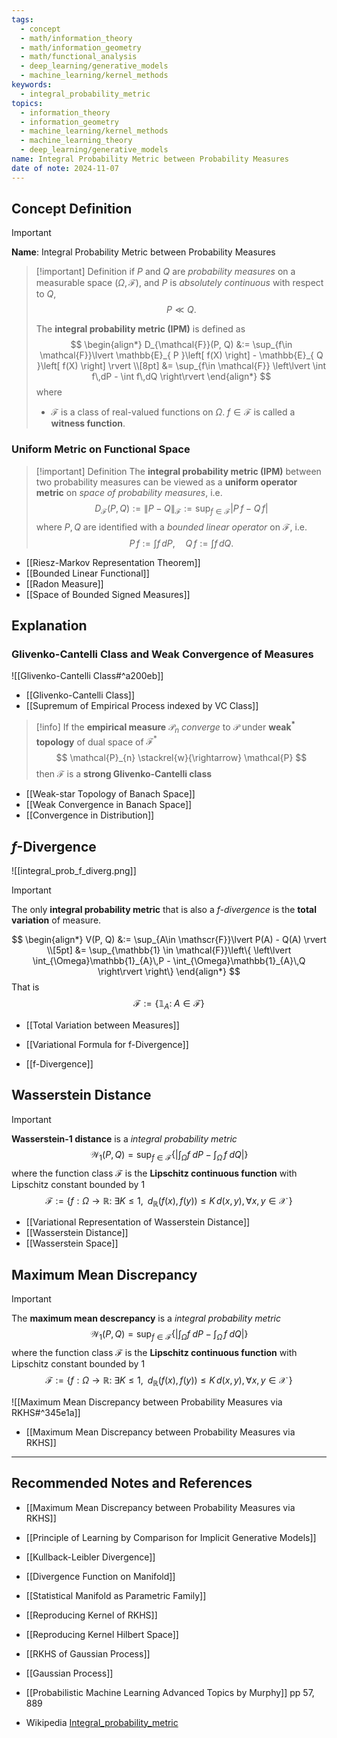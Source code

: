 ```yaml
---
tags:
  - concept
  - math/information_theory
  - math/information_geometry
  - math/functional_analysis
  - deep_learning/generative_models
  - machine_learning/kernel_methods
keywords:
  - integral_probability_metric
topics:
  - information_theory
  - information_geometry
  - machine_learning/kernel_methods
  - machine_learning_theory
  - deep_learning/generative_models
name: Integral Probability Metric between Probability Measures
date of note: 2024-11-07
---
```


## Concept Definition

>[!important]
>**Name**: Integral Probability Metric between Probability Measures

>[!important] Definition
>if $P$ and $Q$ are *probability measures* on a measurable space $(\Omega, \mathscr{F})$, and $P$ is *absolutely continuous* with respect to $Q$, 
>$$P \ll Q.$$
>
>The **integral probability metric (IPM)** is defined as 
>$$
>\begin{align*}
>D_{\mathcal{F}}(P, Q) &:= \sup_{f\in \mathcal{F}}\lvert \mathbb{E}_{ P }\left[  f(X) \right] - \mathbb{E}_{ Q }\left[  f(X) \right] \rvert \\[8pt]
>&=  \sup_{f\in \mathcal{F}} \left\lvert \int f\,dP - \int f\,dQ \right\rvert
>\end{align*}
>$$
>where 
>- $\mathcal{F}$ is a class of real-valued functions on $\Omega$. $f\in \mathcal{F}$ is called a **witness function**.


### Uniform Metric on Functional Space

>[!important] Definition
>The  **integral probability metric (IPM)** between two probability measures can be viewed as a **uniform operator metric** on *space of probability measures*, i.e.
>$$
>D_{\mathcal{F}}(P, Q) := \lVert P - Q \rVert_{\mathcal{F}} := \sup_{f\in \mathcal{F}}\lvert P\,f - Q\,f \rvert  
>$$
>where $P, Q$ are identified with a *bounded linear operator* on $\mathcal{F}$, i.e. $$P\,f := \int f\,dP, \quad Q\,f := \int f\,dQ.$$

- [[Riesz-Markov Representation Theorem]]
- [[Bounded Linear Functional]]
- [[Radon Measure]]
- [[Space of Bounded Signed Measures]]



## Explanation


### Glivenko-Cantelli Class and Weak Convergence of Measures

![[Glivenko-Cantelli Class#^a200eb]]

- [[Glivenko-Cantelli Class]]
- [[Supremum of Empirical Process indexed by VC Class]]


>[!info]
>If the **empirical measure** $\mathcal{P}_{n}$ *converge* to $\mathcal{P}$ under **weak$^{*}$ topology** of dual space of $\mathcal{F}^{*}$
>$$
>\mathcal{P}_{n} \stackrel{w}{\rightarrow} \mathcal{P}
>$$
>then $\mathcal{F}$ is a **strong Glivenko-Cantelli class**

- [[Weak-star Topology of Banach Space]]
- [[Weak Convergence in Banach Space]]
- [[Convergence in Distribution]]


## $f$-Divergence

![[integral_prob_f_diverg.png]]

>[!important]
>The only **integral probability metric** that is also a *$f$-divergence* is the **total variation** of measure.
>
>$$
>\begin{align*}
>V(P, Q) &:= \sup_{A\in \mathscr{F}}\lvert  P(A) - Q(A) \rvert  \\[5pt]
>&= \sup_{\mathbb{1} \in \mathcal{F}}\left\{ \left\lvert \int_{\Omega}\mathbb{1}_{A}\,P - \int_{\Omega}\mathbb{1}_{A}\,Q   \right\rvert   \right\} 
>\end{align*}
>$$
>That is $$\mathcal{F} := \left\{ \mathbb{1}_{A}: \;A\in \mathscr{F} \right\} $$

- [[Total Variation between Measures]]

- [[Variational Formula for f-Divergence]]
- [[f-Divergence]]

## Wasserstein Distance

>[!important]
>**Wasserstein-1 distance** is a *integral probability metric* 
>$$\mathcal{W}_{1}(P, Q) = \sup_{f\in \mathcal{F}}\left\{ \left\lvert \int_{\Omega} f\;dP -  \int_{\Omega}\,f\;dQ  \right\rvert  \right\}$$
 >where the function class $\mathcal{F}$ is the **Lipschitz continuous function** with Lipschitz constant bounded by $1$
>$$
>\mathcal{F} := \left\{f: \Omega \to \mathbb{R}:\; \exists K \le 1,\;\; d_{\mathbb{R}}(f(x), f(y)) \le K\,d(x, y), \forall x, y \in \mathcal{X}\;  \right\}
>$$

- [[Variational Representation of Wasserstein Distance]]
- [[Wasserstein Distance]]
- [[Wasserstein Space]]

## Maximum Mean Discrepancy 

>[!important]
>The **maximum mean descrepancy** is a *integral probability metric* 
>$$\mathcal{W}_{1}(P, Q) = \sup_{f\in \mathcal{F}}\left\{ \left\lvert \int_{\Omega} f\;dP -  \int_{\Omega}\,f\;dQ  \right\rvert  \right\}$$
 >where the function class $\mathcal{F}$ is the **Lipschitz continuous function** with Lipschitz constant bounded by $1$
>$$
>\mathcal{F} := \left\{f: \Omega \to \mathbb{R}:\; \exists K \le 1,\;\; d_{\mathbb{R}}(f(x), f(y)) \le K\,d(x, y), \forall x, y \in \mathcal{X}\;  \right\}
>$$

![[Maximum Mean Discrepancy between Probability Measures via RKHS#^345e1a]]

- [[Maximum Mean Discrepancy between Probability Measures via RKHS]]



-----------
##  Recommended Notes and References



- [[Maximum Mean Discrepancy between Probability Measures via RKHS]]
- [[Principle of Learning by Comparison for Implicit Generative Models]]

- [[Kullback-Leibler Divergence]]
- [[Divergence Function on Manifold]]



- [[Statistical Manifold as Parametric Family]]
- [[Reproducing Kernel of RKHS]]
- [[Reproducing Kernel Hilbert Space]]
- [[RKHS of Gaussian Process]]
- [[Gaussian Process]]


- [[Probabilistic Machine Learning Advanced Topics by Murphy]] pp 57,  889
- Wikipedia [Integral_probability_metric](https://en.wikipedia.org/wiki/Integral_probability_metric)


